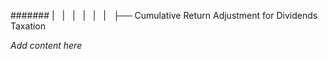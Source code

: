 ####### |   |   |   |   |   |   ├── Cumulative Return Adjustment for Dividends Taxation

*Add content here*